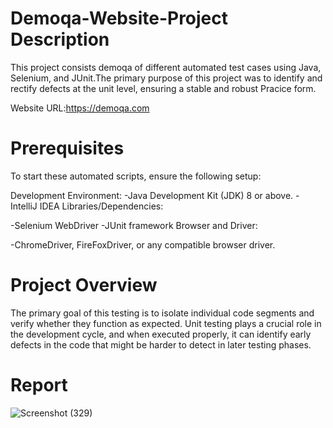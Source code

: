# Demoqa-Website-Project Description
This project consists demoqa of different automated test cases using Java, Selenium, and JUnit.The primary purpose of this project was to identify and rectify defects at the unit level, ensuring a stable and robust Pracice form.

Website URL:https://demoqa.com
# Prerequisites
To start these automated scripts, ensure the following setup:

Development Environment:
-Java Development Kit (JDK) 8 or above.
-IntelliJ IDEA 
Libraries/Dependencies:

-Selenium WebDriver
-JUnit framework
Browser and Driver:

-ChromeDriver, FireFoxDriver, or any compatible browser driver.
# Project Overview
The primary goal of this testing is to isolate individual code segments and verify whether they function as expected. Unit testing plays a crucial role in the development cycle, and when executed properly, it can identify early defects in the code that might be harder to detect in later testing phases.
# Report
![Screenshot (329)](https://github.com/user-attachments/assets/0b1d5f8f-1a97-4468-9e1b-2528a7de6c81)
